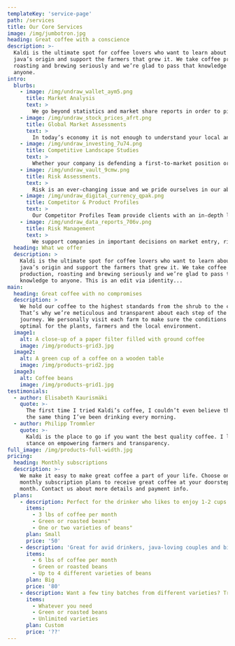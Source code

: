 ```yaml
---
templateKey: 'service-page'
path: /services
title: Our Core Services
image: /img/jumbotron.jpg
heading: Great coffee with a conscience
description: >-
  Kaldi is the ultimate spot for coffee lovers who want to learn about their
  java’s origin and support the farmers that grew it. We take coffee production,
  roasting and brewing seriously and we’re glad to pass that knowledge to
  anyone.
intro:
  blurbs:
    - image: /img/undraw_wallet_aym5.png
      title: Market Analysis
      text: >
        We go beyond statistics and market share reports in order to piece together the most accurate and reliable view of a given market. Based on our in-depth market analysis, clients are better able to understand the market, current and future risks, as well as forecast trends.
    - image: /img/undraw_stock_prices_afrt.png
      title: Global Market Assessments
      text: >
        In today’s economy it is not enough to understand your local and regional market; today’s businesses need an accurate and reliable global view. We conduct research in Asia, Africa, Europe, Latin America, and the Middle East to ensure clients the most comprehensive global coverage available.
    - image: /img/undraw_investing_7u74.png
      title: Competitive Landscape Studies
      text: >
        Whether your company is defending a first-to-market position or seeking to increase market share, understanding the competitive landscape is crucial to a company’s strategy. We have developed a proven methodology for building and communicating a comprehensive view of the market and the competition. Combining in-depth primary research with innovative analysis, we are able to provide a comprehensive and holistic competitive landscape.
    - image: /img/undraw_vault_9cmw.png
      title: Risk Assessments.
      text: >
        Risk is an ever-changing issue and we pride ourselves in our ability to identify, mitigate, and monitor risks across a variety of industries to give our client’s a distinct competitive advantage when it comes to global operations.  
    - image: /img/undraw_digital_currency_qpak.png
      title: Competitor & Product Profiles
      text: >
        Our Competitor Profiles Team provide clients with an in-depth look at their competitors, to include their current market positioning and product pipeline as well as strategic objectives and management profiles. Our goal is to provide our clients with the most comprehensive and accurate view of the competition.
    - image: /img/undraw_data_reports_706v.png
      title: Risk Management
      text: >
        We support companies in important decisions on market entry, risk mitigation, technology, private equity and M&A, overseas expansion, and country and market analysis. Together with our clients, JFM Consult specializes in identifying, mitigating, and monitoring risk across your industry to give our clients a distinct competitive advantage when it comes to operating in an oceanic market.
  heading: What we offer
  description: >
    Kaldi is the ultimate spot for coffee lovers who want to learn about their
    java’s origin and support the farmers that grew it. We take coffee
    production, roasting and brewing seriously and we’re glad to pass that
    knowledge to anyone. This is an edit via identity...
main:
  heading: Great coffee with no compromises
  description: >
    We hold our coffee to the highest standards from the shrub to the cup.
    That’s why we’re meticulous and transparent about each step of the coffee’s
    journey. We personally visit each farm to make sure the conditions are
    optimal for the plants, farmers and the local environment.
  image1:
    alt: A close-up of a paper filter filled with ground coffee
    image: /img/products-grid3.jpg
  image2:
    alt: A green cup of a coffee on a wooden table
    image: /img/products-grid2.jpg
  image3:
    alt: Coffee beans
    image: /img/products-grid1.jpg
testimonials:
  - author: Elisabeth Kaurismäki
    quote: >-
      The first time I tried Kaldi’s coffee, I couldn’t even believe that was
      the same thing I’ve been drinking every morning.
  - author: Philipp Trommler
    quote: >-
      Kaldi is the place to go if you want the best quality coffee. I love their
      stance on empowering farmers and transparency.
full_image: /img/products-full-width.jpg
pricing:
  heading: Monthly subscriptions
  description: >-
    We make it easy to make great coffee a part of your life. Choose one of our
    monthly subscription plans to receive great coffee at your doorstep each
    month. Contact us about more details and payment info.
  plans:
    - description: Perfect for the drinker who likes to enjoy 1-2 cups per day.
      items:
        - 3 lbs of coffee per month
        - Green or roasted beans"
        - One or two varieties of beans"
      plan: Small
      price: '50'
    - description: 'Great for avid drinkers, java-loving couples and bigger crowds'
      items:
        - 6 lbs of coffee per month
        - Green or roasted beans
        - Up to 4 different varieties of beans
      plan: Big
      price: '80'
    - description: Want a few tiny batches from different varieties? Try our custom plan
      items:
        - Whatever you need
        - Green or roasted beans
        - Unlimited varieties
      plan: Custom
      price: '??'
---
```

